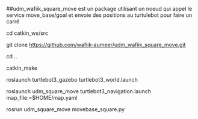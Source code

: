 ##udm_wafiik_square_move est un package utilisant un noeud qui appel le service move_base/goal et envoie des positions au turtulebot pour faire un carré

cd catkin_ws/src

git clone https://github.com/wafiik-aumeer/udm_wafiik_square_move.git

cd ..

catkin_make

roslaunch turtlebot3_gazebo turtlebot3_world.launch

roslaunch udm_square_move turtlebot3_navigation.launch map_file:=$HOME/map.yaml

rosrun udm_square_move movebase_square.py


